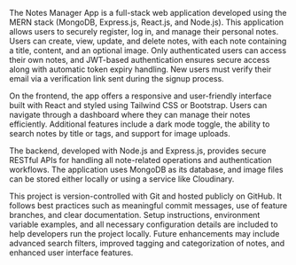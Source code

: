 The Notes Manager App is a full-stack web application developed using the MERN stack (MongoDB, Express.js, React.js, and Node.js). This application allows users to securely register, log in, and manage their personal notes. Users can create, view, update, and delete notes, with each note containing a title, content, and an optional image. Only authenticated users can access their own notes, and JWT-based authentication ensures secure access along with automatic token expiry handling. New users must verify their email via a verification link sent during the signup process.

On the frontend, the app offers a responsive and user-friendly interface built with React and styled using Tailwind CSS or Bootstrap. Users can navigate through a dashboard where they can manage their notes efficiently. Additional features include a dark mode toggle, the ability to search notes by title or tags, and support for image uploads.

The backend, developed with Node.js and Express.js, provides secure RESTful APIs for handling all note-related operations and authentication workflows. The application uses MongoDB as its database, and image files can be stored either locally or using a service like Cloudinary.

This project is version-controlled with Git and hosted publicly on GitHub. It follows best practices such as meaningful commit messages, use of feature branches, and clear documentation. Setup instructions, environment variable examples, and all necessary configuration details are included to help developers run the project locally. Future enhancements may include advanced search filters, improved tagging and categorization of notes, and enhanced user interface features.